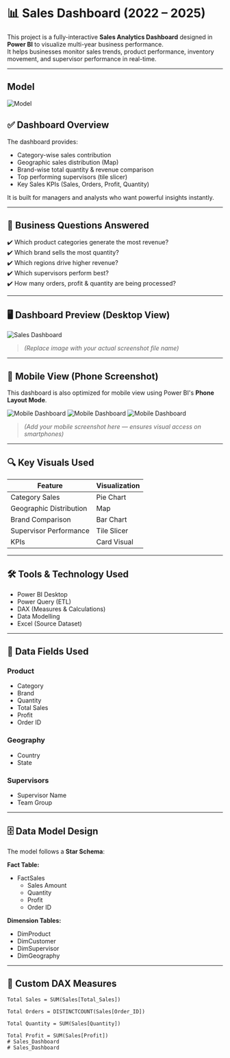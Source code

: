 # 📊 **Sales Dashboard (2022 – 2025)**

This project is a fully-interactive **Sales Analytics Dashboard** designed in **Power BI** to visualize multi-year business performance.  
It helps businesses monitor sales trends, product performance, inventory movement, and supervisor performance in real-time.

---

## Model 
![Model](./Model.png)

## ✅ **Dashboard Overview**

The dashboard provides:

- Category-wise sales contribution
- Geographic sales distribution (Map)
- Brand-wise total quantity & revenue comparison
- Top performing supervisors (tile slicer)
- Key Sales KPIs (Sales, Orders, Profit, Quantity)

It is built for managers and analysts who want powerful insights instantly.

---

## 🧠 **Business Questions Answered**

✔️ Which product categories generate the most revenue?  
✔️ Which brand sells the most quantity?  
✔️ Which regions drive higher revenue?  
✔️ Which supervisors perform best?  
✔️ How many orders, profit & quantity are being processed?

---

## 🖥️ **Dashboard Preview (Desktop View)**

![Sales Dashboard](./desktop_dashboard.png)

> *(Replace image with your actual screenshot file name)*

---

## 📱 **Mobile View (Phone Screenshot)**

This dashboard is also optimized for mobile view using Power BI's **Phone Layout Mode**.

![Mobile Dashboard](./phone%201.png)
![Mobile Dashboard](./phone%202.png)
![Mobile Dashboard](./phone%203.png)

> *(Add your mobile screenshot here — ensures visual access on smartphones)*

---

## 🔍 **Key Visuals Used**

| Feature | Visualization |
|--------|---------------|
| Category Sales | Pie Chart |
| Geographic Distribution | Map |
| Brand Comparison | Bar Chart |
| Supervisor Performance | Tile Slicer |
| KPIs | Card Visual |

---

## 🛠️ **Tools & Technology Used**

- Power BI Desktop
- Power Query (ETL)
- DAX (Measures & Calculations)
- Data Modelling
- Excel (Source Dataset)

---

## 🧩 **Data Fields Used**

### Product
- Category  
- Brand  
- Quantity  
- Total Sales  
- Profit  
- Order ID  

### Geography
- Country  
- State  

### Supervisors
- Supervisor Name  
- Team Group  

---

## 🗄️ **Data Model Design**

The model follows a **Star Schema**:

**Fact Table:**
- FactSales  
  - Sales Amount
  - Quantity
  - Profit
  - Order ID  

**Dimension Tables:**
- DimProduct
- DimCustomer
- DimSupervisor
- DimGeography

---

## 🧮 **Custom DAX Measures**

```DAX
Total Sales = SUM(Sales[Total_Sales])

Total Orders = DISTINCTCOUNT(Sales[Order_ID])

Total Quantity = SUM(Sales[Quantity])

Total Profit = SUM(Sales[Profit])
# Sales_Dashboard
# Sales_Dashboard
